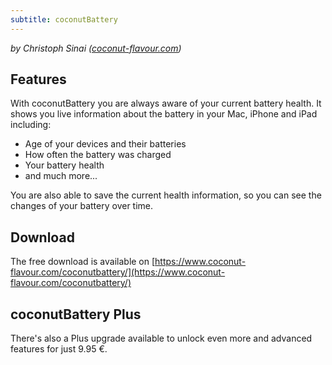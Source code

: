 ```yaml
---
subtitle: coconutBattery
---
```


_by Christoph Sinai ([coconut-flavour.com](coconut-flavour.com))_

## Features

With coconutBattery you are always aware of your current battery health. It shows you live information about the battery in your Mac, iPhone and iPad including:

- Age of your devices and their batteries
- How often the battery was charged
- Your battery health
- and much more...

You are also able to save the current health information, so you can see the changes of your battery over time.

## Download

The free download is available on [https://www.coconut-flavour.com/coconutbattery/](https://www.coconut-flavour.com/coconutbattery/)

## coconutBattery Plus

There's also a Plus upgrade available to unlock even more and advanced features for just 9.95 €.
